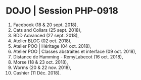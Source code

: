 # DOJO | Session PHP-0918


1. Facebook (18 & 20 sept. 2018),
2. Cats and Collars (25 sept. 2018),
3. BDD Advanced (27 sept. 2018),
4. Atelier BLOG (02 oct. 2018),
5. Atelier POO | Héritage (04 oct. 2018),
6. Atelier POO | Classes abstraites et interface (09 oct. 2018),
7. Distance de Hamming - RemyLabecot (16 oct. 2018),
7. Morse (18 & 23 oct. 2018),
8. Worms (20 & 22 nov. 2018),
10. Cashier (11 Déc. 2018).
